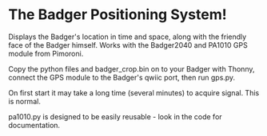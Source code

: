 # The Badger Positioning System!

Displays the Badger's location in time and space, along with the friendly face of the Badger himself.  Works with the Badger2040 and PA1010 GPS module from Pimoroni.

Copy the python files and badger_crop.bin on to your Badger with Thonny, connect the GPS module to the Badger's qwiic port, then run gps.py.

On first start it may take a long time (several minutes) to acquire signal.  This is normal.

pa1010.py is designed to be easily reusable - look in the code for documentation.